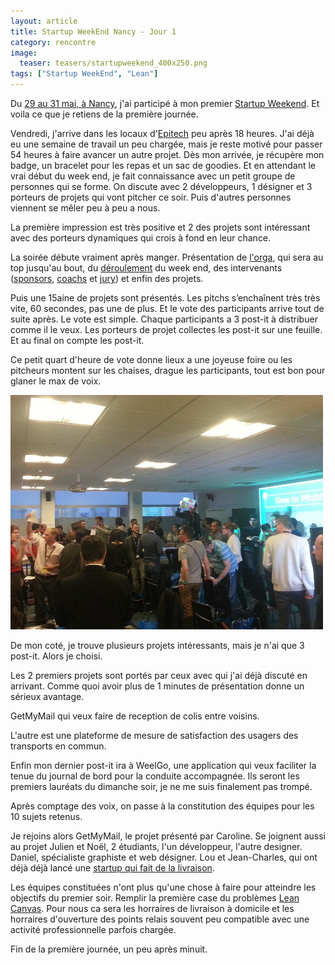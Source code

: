 ```yaml
---
layout: article
title: Startup WeekEnd Nancy - Jour 1
category: rencontre
image:
  teaser: teasers/startupweekend_400x250.png
tags: ["Startup WeekEnd", "Lean"]
---
```


Du [29 au 31 mai, à Nancy](http://www.up.co/communities/france/nancy/startup-weekend/5866), j'ai participé à mon premier [Startup Weekend](http://startupweekend.org/). Et voila ce que je retiens de la première journée.

Vendredi, j'arrive dans les locaux d'[Epitech](http://www.epitech.eu/nancy/ecole-informatique-nancy.aspx) peu après 18 heures. J'ai déjà eu une semaine de travail un peu chargée, mais je reste motivé pour passer 54 heures à faire avancer un autre projet. Dès mon arrivée, je récupère mon badge, un bracelet pour les repas et un sac de goodies. Et en attendant le vrai début du week end, je fait connaissance avec un petit groupe de personnes qui se forme. On discute avec 2 développeurs, 1 désigner et 3 porteurs de projets qui vont pitcher ce soir. Puis d'autres personnes viennent se mêler peu à peu a nous.

La première impression est très positive et 2 des projets sont intéressant avec des porteurs dynamiques qui crois à fond en leur chance.

La soirée débute vraiment après manger. Présentation de [l'orga](http://www.up.co/communities/france/nancy/startup-weekend/5866#event-organizers), qui sera au top jusqu'au bout, du [déroulement](http://www.up.co/communities/france/nancy/startup-weekend/5866#event-schedule) du week end, des intervenants ([sponsors](http://www.up.co/communities/france/nancy/startup-weekend/5866#event-sponsors), [coachs](http://www.up.co/communities/france/nancy/startup-weekend/5866#event-coaches) et [jury](http://www.up.co/communities/france/nancy/startup-weekend/5866#event-judges)) et enfin des projets.

Puis une 15aine de projets sont présentés. Les pitchs s’enchaînent très très vite, 60 secondes, pas une de plus. Et le vote des participants arrive tout de suite après. Le vote est simple. Chaque participants a 3 post-it à distribuer comme il le veux. Les porteurs de projet collectes les post-it sur une feuille. Et au final on compte les post-it.

Ce petit quart d'heure de vote donne lieux a une joyeuse foire ou les pitcheurs montent sur les chaises, drague les participants, tout est bon pour glaner le max de voix.

![Vote pour les projets](/images/2015/swncy1.jpg "Vote pour les projets")

De mon coté, je trouve plusieurs projets intéressants, mais je n'ai que 3 post-it. Alors je choisi.

Les 2 premiers projets sont portés par ceux avec qui j'ai déjà discuté en arrivant.  Comme quoi avoir plus de 1 minutes de présentation donne un sérieux avantage.

GetMyMail qui veux faire de reception de colis entre voisins.

L'autre est une plateforme de mesure de satisfaction des usagers des transports en commun.

Enfin mon dernier post-it ira à WeelGo, une application qui veux faciliter la tenue du journal de bord pour la conduite accompagnée. Ils seront les premiers lauréats du dimanche soir, je ne me suis finalement pas trompé.

Après comptage des voix, on passe à la constitution des équipes pour les 10 sujets retenus.

Je rejoins alors GetMyMail, le projet présenté par Caroline. Se joignent aussi au projet Julien et Noël, 2 étudiants, l'un développeur, l'autre designer. Daniel, spécialiste graphiste et web désigner. Lou et Jean-Charles, qui ont déjà déjà lancé une [startup qui fait de la livraison](http://www.fetch-nancy.fr/).

Les équipes constituées n'ont plus qu'une chose à faire pour atteindre les objectifs du premier soir. Remplir la première case du problèmes [Lean Canvas](http://fr.wikipedia.org/wiki/Lean_Startup#Lean_Canvas). Pour nous ca sera les horraires de livraison à domicile et les horraires d'ouverture des points relais souvent peu compatible avec une activité professionnelle parfois chargée.

Fin de la première journée, un peu après minuit.

